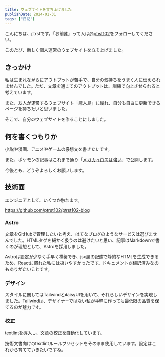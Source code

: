 ```yaml
---
title: ウェブサイトを立ち上げました
publishDate: 2024-01-31
tags: ["日記"]
---
```


こんにちは、ptrstです。「お前誰」って人は[@ptrst102](https://twitter.com/ptrst102)をフォローしてください。

このたび、新しく個人運営のウェブサイトを立ち上げました。

## きっかけ

私は生まれながらにアウトプットが苦手で、自分の気持ちをうまく人に伝えられませんでした。ただ、文章を通じてのアウトプットは、訓練で向上させられると考えています。

また、友人が運営するウェブサイト「[魔人島](https://majinjima.ma-jide.com/main.html)」に憧れ、自分も自由に更新できるページを持ちたいと思いました。

そこで、自分のウェブサイトを作ることにしました。

## 何を書くつもりか

小説や漫画、アニメやゲームの感想文を書きたいです。

また、ポケモンの記事はこれまで通り「[メガカイロスは強い](https://ptrst102.hatenadiary.jp/)」で公開します。

今後とも、どうぞよろしくお願いします。

## 技術面

エンジニアとして、いくつか触れます。

https://github.com/ptrst102/ptrst102-blog

### Astro

文章をGitHubで管理したいと考え、はてなブログのようなサービスは選びませんでした。HTMLタグを細かく扱うのは避けたいと思い、記事はMarkdownで書くのが理想として、Astroを採用しました。

Astroは設定が少なく手早く構築でき、jsx風の記述で静的なHTMLを生成できるため、Reactに慣れた私には扱いやすかったです。ドキュメントが翻訳済みなのもありがたいことです。

### デザイン

スタイルに関してはTailwindとdaisyUIを用いて、それらしいデザインを実現しました。Tailwindは、デザイナーではない私が手軽に作っても最低限の品質を保てるのが魅力です。

### 校正

textlintを導入し、文章の校正を自動化しています。

技術文書向けのtextlintルールプリセットをそのまま使用しています。設定はこれから育てていきたいですね。
